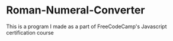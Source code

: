 # Roman-Numeral-Converter
This is a program I made as a part of FreeCodeCamp's Javascript certification course

